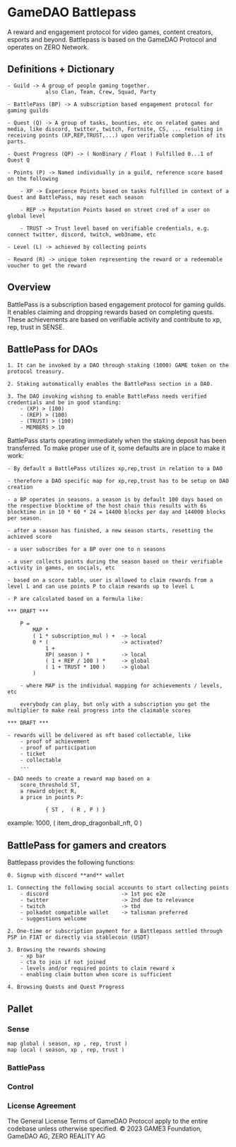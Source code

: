 # GameDAO Battlepass

A reward and engagement protocol for video games, content creators, esports and beyond. Battlepass is based on the GameDAO Protocol and operates on ZERO Network.
## Definitions + Dictionary

	- Guild -> A group of people gaming together.
				also Clan, Team, Crew, Squad, Party

	- BattlePass (BP) -> A subscription based engagement protocol for gaming guilds

	- Quest (Q) -> A group of tasks, bounties, etc on related games and media, like discord, twitter, twitch, Fortnite, CS, ... resulting in receiving points (XP,REP,TRUST,...) upon verifiable completion of its parts.

	- Quest Progress (QP) -> ( NonBinary / Float ) Fulfilled 0...1 of Quest Q

	- Points (P) -> Named individually in a guild, reference score based on the following

		- XP -> Experience Points based on tasks fulfilled in context of a Quest and BattlePass, may reset each season

		- REP -> Reputation Points based on street cred of a user on global level

		- TRUST -> Trust level based on verifiable credentials, e.g. connect twitter, discord, twitch, web3name, etc

	- Level (L) -> achieved by collecting points

	- Reward (R) -> unique token representing the reward or a redeemable voucher to get the reward

## Overview

BattlePass is a subscription based engagement protocol for gaming guilds. It enables claiming and dropping rewards based on completing quests. These achievements are based on verifiable activity and contribute to xp, rep, trust in SENSE.


## BattlePass for DAOs

	1. It can be invoked by a DAO through staking (1000) GAME token on the protocol treasury.

	2. Staking automatically enables the BattlePass section in a DAO.

	3. The DAO invoking wishing to enable BattlePass needs verified credentials and be in good standing:
		- (XP) > (100)
		- (REP) > (100)
		- (TRUST) > (100)
		- MEMBERS > 10

BattlePass starts operating immediately when the staking deposit has been transferred. To make proper use of it, some defaults are in place to make it work:

	- By default a BattlePass utilizes xp,rep,trust in relation to a DAO

	- therefore a DAO specific map for xp,rep,trust has to be setup on DAO creation

	- a BP operates in seasons. a season is by default 100 days based on the respective blocktime of the host chain this results with 6s blocktime in in 10 * 60 * 24 = 14400 blocks per day and 144000 blocks per season.

	- after a season has finished, a new season starts, resetting the achieved score

	- a user subscribes for a BP over one to n seasons

	- a user collects points during the season based on their verifiable activity in games, on socials, etc

	- based on a score table, user is allowed to claim rewards from a level L and can use points P to claim rewards up to level L

	- P are calculated based on a formula like:

	*** DRAFT ***

		P =
			MAP *
			( 1 * subscription_mul ) +	-> local
			0 * (						-> activated?
				1 +
				XP( season ) *			-> local
				( 1 + REP / 100 ) *		-> global
				( 1 + TRUST * 100 )		-> global
			)

		- where MAP is the individual mapping for achievements / levels, etc

		everybody can play, but only with a subscription you get the multiplier to make real progress into the claimable scores

	*** DRAFT ***

	- rewards will be delivered as nft based collectable, like
		- proof of achievement
		- proof of participation
		- ticket
		- collectable
		...

	- DAO needs to create a reward map based on a
		score_threshold ST,
		a reward object R,
		a price in points P:

				{ ST ,  ( R , P ) }

example: 		1000, ( item_drop_dragonball_nft, 0 )

## BattlePass for gamers and creators

Battlepass provides the following functions:

	0. Signup with discord **and** wallet

	1. Connecting the following social accounts to start collecting points
		- discord						-> 1st poc e2e
		- twitter						-> 2nd due to relevance
		- twitch						-> tbd
		- polkadot compatible wallet	-> talisman preferred
		- suggestions welcome

	2. One-time or subscription payment for a Battlepass settled through PSP in FIAT or directly via stablecoin (USDT)

	3. Browsing the rewards showing
		- xp bar
		- cta to join if not joined
		- levels and/or required points to claim reward x
		- enabling claim button when score is sufficient

	4. Browsing Quests and Quest Progress


## Pallet

### Sense

	map global ( season, xp , rep, trust )
	map local ( season, xp , rep, trust )

### BattlePass

### Control

### License Agreement

The General License Terms of GameDAO Protocol apply to the entire codebase unless otherwise specified.
© 2023 GAME3 Foundation, GameDAO AG, ZERO REALITY AG
